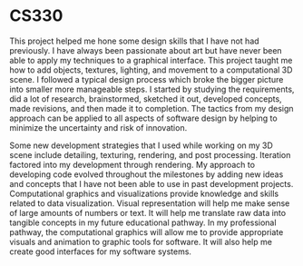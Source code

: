 # CS330
This project helped me hone some design skills that I have not had previously. I have always been passionate about art but have never been able to apply my techniques to a graphical interface. This project taught me how to add objects, textures, lighting, and movement to a computational 3D scene. I followed a typical design process which broke the bigger picture into smaller more manageable steps. I started by studying the requirements, did a lot of research, brainstormed, sketched it out, developed concepts, made revisions, and then made it to completion. The tactics from my design approach can be applied to all aspects of software design by helping to minimize the uncertainty and risk of innovation.

Some new development strategies that I used while working on my 3D scene include detailing, texturing, rendering, and post processing. Iteration factored into my development through rendering. My approach to developing code evolved throughout the milestones by adding new ideas and concepts that I have not been able to use in past development projects. Computational graphics and visualizations provide knowledge and skills related to data visualization. Visual representation will help me make sense of large amounts of numbers or text. It will help me translate raw data into tangible concepts in my future educational pathway. In my professional pathway, the computational graphics will allow me to provide appropriate visuals and animation to graphic tools for software. It will also help me create good interfaces for my software systems. 

